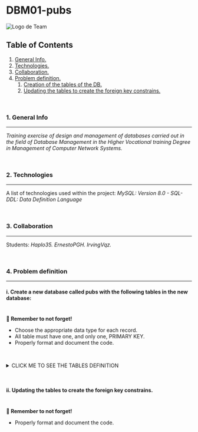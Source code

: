 # DBM01-pubs

![Logo de Team](https://github.com/ana-polo/DBM01-pubs/blob/main/DBM.gif "Team logo")


<a name="top"></a>
## Table of Contents
1. [General Info.](#general-info)
2. [Technologies.](#technologies)
3. [Collaboration.](#collaboration)
4. [Problem definition.](#problem-definition)
    1. [Creation of the tables of the DB.](#create)
    2. [Updating the tables to create the foreign key constrains.](#fk-constraint)
	
	
&nbsp;
<a name="general-info"></a>
### 1. General Info
***

*Training exercise of design and management of databases carried out in the field of Database Management in the Higher Vocational training Degree in Management of Computer Network Systems.*


&nbsp;
<a name="technologies"></a>
### 2. Technologies
***
A list of technologies used within the project:
*MySQL: Version 8.0 
    - SQL-DDL: Data Definition Language* 


&nbsp;
<a name="collaboration"></a>
### 3. Collaboration
***
Students:
*Haplo35.* 
*ErnestoPGH.* 
*IrvingVqz.*


&nbsp;
<a name="problem-definition"></a>
### 4. Problem definition
***
<a name="create"></a>
#### i. Create a new database called pubs with the following tables in the new database:
#


**👀 Remember to not forget!** 
- Choose the appropriate data type for each record. 
- All table must have one, and only one, PRIMARY KEY.		 
- Properly format and document the code.

&nbsp;	
<details>
    <summary>CLICK ME TO SEE THE TABLES DEFINITION</summary>

<br />
	
*PUBS*
- id_pub IDENTIFIER. 
- pub_name 
- address 
- cif
- first_day
- time_open
- post_code 
- town
  
    
*PUB_OWNWER*  
- id_nif IDENTIFIER.
- owner_name
- address
- pub
	
  
*EMPLOYER* 
- id_nif IDENTIFIER.
- employer_name
- address

  
*TOWN*
- id_town IDENTIFIER.
- name

  
*PRODUCT*  
- id_product IDENTIFIER.
- stock      
- price 
- fk_id_pub
  
  
*PUB_EMPLOYER*  
- fk_id_pub IDENTIFIER.       
- id_employer IDENTIFIER.
- role

</details>


&nbsp;
&nbsp;
<a name="fk-constraint"></a>
#### ii. Updating the tables to create the foreign key constrains.
#


**👀 Remember to not forget!** 
- Properly format and document the code.		 
 

